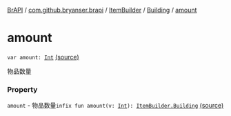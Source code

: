 [BrAPI](../../../index.md) / [com.github.bryanser.brapi](../../index.md) / [ItemBuilder](../index.md) / [Building](index.md) / [amount](./amount.md)

# amount

`var amount: `[`Int`](https://kotlinlang.org/api/latest/jvm/stdlib/kotlin/-int/index.html) [(source)](https://github.com/BryanSer/BrAPI/blob/ver-kotlin/src/main/kotlin/com/github/bryanser/brapi/ItemBuilder.kt#L61)

物品数量

### Property

`amount` - 物品数量`infix fun amount(v: `[`Int`](https://kotlinlang.org/api/latest/jvm/stdlib/kotlin/-int/index.html)`): `[`ItemBuilder.Building`](index.md) [(source)](https://github.com/BryanSer/BrAPI/blob/ver-kotlin/src/main/kotlin/com/github/bryanser/brapi/ItemBuilder.kt#L94)